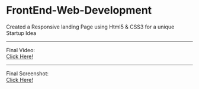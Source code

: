 # FrontEnd-Web-Development
Created a Responsive landing Page using Html5 &amp; CSS3 for a unique Startup Idea 
<hr>
Final Video:<br>
<a href="https://user-images.githubusercontent.com/71458637/122164619-b14c9580-ce94-11eb-8019-f0c9c44d0639.gif">Click Here!</a><br>
<hr>
Final Screenshot:<br>
<a href="https://user-images.githubusercontent.com/71458637/122160742-194bad80-ce8e-11eb-907f-796b518b3805.png">Click Here!<a/><br>
